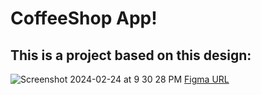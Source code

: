 # CoffeeShop App!

## This is a project based on this design:

![Screenshot 2024-02-24 at 9 30 28 PM](https://github.com/rmaharba/CoffeShop/assets/32307933/583559fd-7846-4f13-89ec-e87304895e93)
[Figma URL](https://www.figma.com/file/KvecSWHs29JV3Mo7J3bWfn/Coffee-Shop-Mobile-App-Design-(Community)?type=design&node-id=0-1&mode=design&t=Yb3h217WaUjHNvRU-0)
